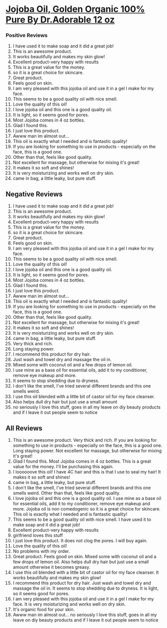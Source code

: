 # [Jojoba Oil, Golden Organic 100% Pure By Dr.Adorable 12 oz](https://products.checkmycream.com/products/Jojoba-Oil-Golden-Organic-100percent-Pure-By-Dr.Adorable-12-oz.html)

### Positive Reviews

<ol>
      <li>I have used it to make soap and it did a great job!</li>
      <li>This is an awesome product.  </li>
      <li>It works beautifully and makes my skin glow!</li>
      <li>Excellent product-very happy with results</li>
      <li>This is a great value for the money.</li>
      <li>so it is a great choice for skincare.</li>
      <li>Great product.</li>
      <li>Feels good on skin.</li>
      <li>I am very pleased with this jojoba oil and use it in a gel I make for my face.</li>
      <li>This seems to be a good quality oil with nice smell.</li>
      <li>Love the quality of this oil!</li>
      <li>I love jojoba oil and this one is a good quality oil.</li>
      <li>It is light, so it seems good for pores.</li>
      <li>Most Jojoba comes in 4 oz bottles.</li>
      <li>Glad I found this.</li>
      <li>I just love this product.</li>
      <li>Awww man im almost out...</li>
      <li>This oil is exactly what I needed and is fantastic quality!</li>
      <li>If you are looking for something to use in products - especially on the face, this is a good one.  </li>
      <li>Other than that, feels like good quality.</li>
      <li>Not excellent for massage, but otherwise for mixing it&#x27;s great!</li>
      <li>It makes it so soft and shines!</li>
      <li>It is very moisturizing and works well on dry skin.</li>
      <li>came in bag, a little leaky, but pure stuff.</li>
</ol>


<h2>Negative Reviews</h2>
<ol>
<li> I have used it to make soap and it did a great job!</li>
<li> This is an awesome product.  </li>
<li> It works beautifully and makes my skin glow!</li>
<li> Excellent product-very happy with results</li>
<li> This is a great value for the money.</li>
<li> so it is a great choice for skincare.</li>
<li> Great product.</li>
<li> Feels good on skin.</li>
<li> I am very pleased with this jojoba oil and use it in a gel I make for my face.</li>
<li> This seems to be a good quality oil with nice smell.</li>
<li> Love the quality of this oil!</li>
<li> I love jojoba oil and this one is a good quality oil.</li>
<li> It is light, so it seems good for pores.</li>
<li> Most Jojoba comes in 4 oz bottles.</li>
<li> Glad I found this.</li>
<li> I just love this product.</li>
<li> Awww man im almost out...</li>
<li> This oil is exactly what I needed and is fantastic quality!</li>
<li> If you are looking for something to use in products - especially on the face, this is a good one.  </li>
<li> Other than that, feels like good quality.</li>
<li> Not excellent for massage, but otherwise for mixing it&#x27;s great!</li>
<li> It makes it so soft and shines!</li>
<li> It is very moisturizing and works well on dry skin.</li>
<li> came in bag, a little leaky, but pure stuff.</li>
<li> Very thick and rich.  </li>
<li> Long staying power.  </li>
<li> I recommend this product for dry hair.</li>
<li> Just wash and towel dry and massage the oil in.</li>
<li> Mixed some with coconut oil and a few drops of lemon oil.</li>
<li> I use mine as a base oil for essential oils, add it to my conditioner, remove eye makeup and more.</li>
<li> It seems to stop shedding due to dryness.</li>
<li> I don&#x27;t like the smell, I&#x27;ve tried several different brands and this one smells weird.</li>
<li> I use this oil blended with a little bit of castor oil for my face cleanser.  </li>
<li> Also helps dull dry hair but just use a small amount</li>
<li> no seriously I love this stuff, goes in all my leave on diy beauty products and if I leave it out people seem to notice</li>
</ol>

<h2>All Reviews</h2>

<ol>
    <li> This is an awesome product.  Very thick and rich.  If you are looking for something to use in products - especially on the face, this is a good one.  Long staying power.  Not excellent for massage, but otherwise for mixing it&#x27;s great!</li>
    <li> Glad I found this. Most Jojoba comes in 4 oz bottles. This is a great value for the money. I&#x27;ll be purchasing this again.</li>
    <li> I loooooove this oil! I have 4C hair and this is that I use to seal my hair! It makes it so soft and shines!</li>
    <li> came in bag, a little leaky, but pure stuff.</li>
    <li> I don&#x27;t like the smell, I&#x27;ve tried several different brands and this one smells weird. Other than that, feels like good quality.</li>
    <li> I love jojoba oil and this one is a good quality oil. I use mine as a base oil for essential oils, add it to my conditioner, remove eye makeup and more. Jojoba oil is non comedogenic so it is a great choice for skincare. This oil is exactly what I needed and is fantastic quality!</li>
    <li> This seems to be a good quality oil with nice smell. I have used it to make soap and it did a great job!</li>
    <li> Excellent product-very happy with results</li>
    <li> girlfriend loves this stuff</li>
    <li> I just love this product. It does not clog the pores. I will buy again.</li>
    <li> Love the quality of this oil!</li>
    <li> No problems with my order.</li>
    <li> Great product. Feels good on skin. Mixed some with coconut oil and a few drops of lemon oil. Also helps dull dry hair but just use a small amount otherwise it becomes greasy.</li>
    <li> I use this oil blended with a little bit of castor oil for my face cleanser.  It works beautifully and makes my skin glow!</li>
    <li> I recommend this product for dry hair. Just wash and towel dry and massage the oil in. It seems to stop shedding due to dryness. It is light, so it seems good for pores.</li>
    <li> I am very pleased with this jojoba oil and use it in a gel I make for my face. It is very moisturizing and works well on dry skin.</li>
    <li> It&#x27;s organic food for your skin.</li>
    <li> Awww man im almost out... no seriously I love this stuff, goes in all my leave on diy beauty products and if I leave it out people seem to notice</li>
</ol>




